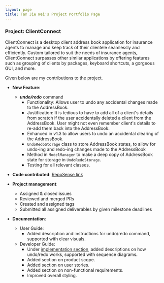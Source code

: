 ```yaml
---
layout: page
title: Tan Jie Wei's Project Portfolio Page
---
```


### Project: ClientConnect

ClientConnect is a desktop client address book application for insurance agents to manage and keep track of their clientele seamlessly and efficiently. Custom tailored to suit the needs of insurance agents, ClientConnect surpasses other similar applications by offering features such as grouping of clients by packages, keyboard shortcuts, a gorgeous GUI, and more.

Given below are my contributions to the project.

* **New Feature**:
  * ***undo/redo*** command
    * Functionality: Allows user to undo any accidental changes made to the AddressBook.
    * Justification: It is tedious to have to add all of a client's details from scratch if the user accidentally deleted a client from the AddressBook. User might not even remember client's details to re-add them back into the AddressBook.
    * Enhanced in v1.3 to allow users to undo an accidental clearing of the AddressBook.
    * `UndoRedoStorage` class to store AddressBook states, to allow for undo-ing and redo-ing changes made to the AddressBook
    * Method in `ModelManager` to make a deep copy of AddressBook state for storage in `UndoRedoStorage`.
    * Testing for all relevant classes.

* **Code contributed**: [RepoSense link](https://nus-cs2103-ay2122s2.github.io/tp-dashboard/?search=jiewei98&breakdown=true&sort=groupTitle&sortWithin=title&since=2022-02-18&timeframe=commit&mergegroup=&groupSelect=groupByRepos&checkedFileTypes=docs~functional-code~test-code~other)

* **Project management**:
    * Assigned & closed issues
    * Reviewed and merged PRs
    * Created and assigned tags
    * Submitted all assigned deliverables by given milestone deadlines

* **Documentation**:
    * User Guide:
        * Added description and instructions for undo/redo command, supported with clear visuals.
    * Developer Guide:
        * Under [implementation section](../DeveloperGuide.md#Implementation), added descriptions on how undo/redo works, supported with sequence diagrams.
        * Added section on product scope.
        * Added section on user stories.
        * Added section on non-functional requirements.
        * Improved overall styling.
